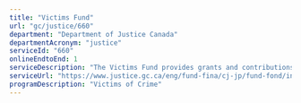 ```yaml
---
title: "Victims Fund"
url: "gc/justice/660"
department: "Department of Justice Canada"
departmentAcronym: "justice"
serviceId: "660"
onlineEndtoEnd: 1
serviceDescription: "The Victims Fund provides grants and contributions to support projects and activities that encourage the development of new approaches, promote access to justice, improve the capacity of service providers, foster the establishment of referral networks, and/or increase awareness of services available to victims of crime and their families. The Fund does not provide criminal injuries compensation for victims of crime. Only the funding for non-governmental organizations and individuals would be considered under the Policy"
serviceUrl: "https://www.justice.gc.ca/eng/fund-fina/cj-jp/fund-fond/index.html"
programDescription: "Victims of Crime"
---
```

